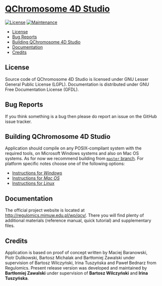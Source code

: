 [QChromosome 4D Studio](http://regulomics.mimuw.edu.pl/wp/qcv/)
==========================================================================

[![License](https://img.shields.io/github/license/Michalaq/ChromosomeVisualizer.svg)](README.md)
[![Maintenance](https://img.shields.io/maintenance/yes/2019.svg)](README.md)

- [License](#license)
- [Bug Reports](#bug-reports)
- [Building QChromosome 4D Studio](#building-qchromosome-4d-studio)
- [Documentation](#documentation)
- [Credits](#credits)

License
-------

Source code of QChromosome 4D Studio is licensed under GNU Lesser General Public License (LGPL). Documentation is distributed under GNU Free Documentation License (GFDL).

Bug Reports
-----------

If you think something is a bug then please do report an issue on the GitHub issue tracker.

Building QChromosome 4D Studio
------------------------------

Application should compile on any POSIX-compilant system with the required tools, on Microsoft Windows systems and also on Mac OS systems. As for now we recommend building from [`master` branch](https://github.com/Michalaq/ChromosomeVisualizer/tree/master). For platform specific notes choose one of the following options:
- [Instructions for *Windows*](windows.md)
- [Instructions for *Mac OS*](macos.md)
- [Instructions for *Linux*](linux.md)

Documentation
-------------

The official project website is located at http://regulomics.mimuw.edu.pl/wp/qcv/. There you will find plenty of additional materials (reference manual, quick tutorial) and supplementary files.

Credits
-------

Application is based on proof of concept written by Maciej Baranowski, Piotr Dulikowski, Bartosz Michalak and Bartłomiej Zawalski under supervision of Bartosz Wilczyński, Irina Tuszyńska and Paweł Bednarz from Regulomics. Present release version was developed and maintained by **Bartłomiej Zawalski** under supervision of **Bartosz Wilczyński** and **Irina Tuszyńska**.

